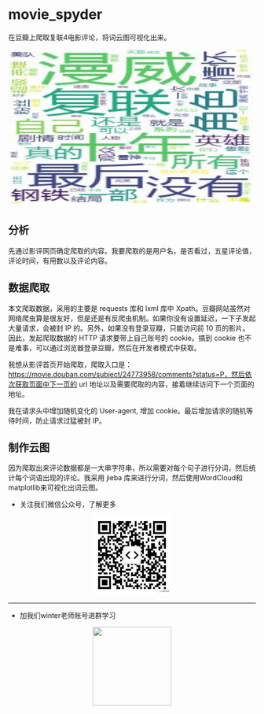 # movie_spyder
在豆瓣上爬取复联4电影评论，将词云图可视化出来。

<div align="center">
<img src="./f2.jpg" height="320" width="3200" >
</div>



## 分析
先通过影评网页确定爬取的内容。我要爬取的是用户名，是否看过，五星评论值，评论时间，有用数以及评论内容。

## 数据爬取
本文爬取数据，采用的主要是 requests 库和 lxml 库中 Xpath。豆瓣网站虽然对网络爬虫算是很友好，但是还是有反爬虫机制。如果你没有设置延迟，一下子发起大量请求，会被封 IP 的。另外，如果没有登录豆瓣，只能访问前 10 页的影片。因此，发起爬取数据的 HTTP 请求要带上自己账号的 cookie。搞到 cookie 也不是难事，可以通过浏览器登录豆瓣，然后在开发者模式中获取。

我想从影评首页开始爬取，爬取入口是：https://movie.douban.com/subject/24773958/comments?status=P，然后依次获取页面中下一页的 url 地址以及需要爬取的内容，接着继续访问下一个页面的地址。

我在请求头中增加随机变化的 User-agent, 增加 cookie。最后增加请求的随机等待时间，防止请求过猛被封 IP。

## 制作云图
因为爬取出来评论数据都是一大串字符串，所以需要对每个句子进行分词，然后统计每个词语出现的评论。我采用 jieba 库来进行分词，然后使用WordCloud和matplotlib来可视化出词云图。



*  关注我们微信公众号，了解更多
<div align="center">
<img src="https://raw.githubusercontent.com/lidabing/AirView/master/WechatIMG1.jpeg" height="160" width="160" >
</div>

---
*  加我们winter老师账号进群学习
<div align="center">
<img src="https://raw.githubusercontent.com/binaryacademy/tf-pose-estimation/master/winter.jpeg" height="160" width="160" >
</div>

